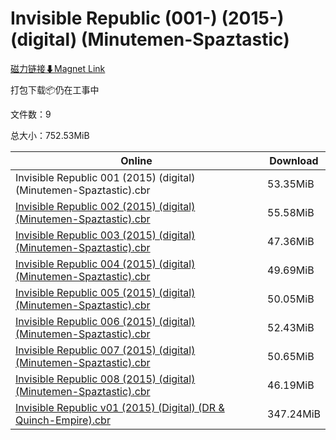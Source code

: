 # Invisible Republic (001-) (2015-) (digital) (Minutemen-Spaztastic)

[磁力链接⬇Magnet Link](magnet:?xt=urn:btih:902c321d64a39eed3cac23e6b1cdd0814513b896&dn=Invisible%20Republic%20%28001-%29%20%282015-%29%20%28digital%29%20%28Minutemen-Spaztastic%29)

打包下载📦仍在工事中

文件数：9

总大小：752.53MiB

Online | Download
--- | ---
Invisible Republic 001 (2015) (digital) (Minutemen-Spaztastic).cbr | 53.35MiB
[Invisible Republic 002 (2015) (digital) (Minutemen-Spaztastic).cbr](https://github.com/alicewish/markdown/blob/master/comic/Invisible-Republic-002-2015-digital-Minutemen-Spaztastic-cbr.md) | 55.58MiB
[Invisible Republic 003 (2015) (digital) (Minutemen-Spaztastic).cbr](https://github.com/alicewish/markdown/blob/master/comic/Invisible-Republic-003-2015-digital-Minutemen-Spaztastic-cbr.md) | 47.36MiB
[Invisible Republic 004 (2015) (digital) (Minutemen-Spaztastic).cbr](https://github.com/alicewish/markdown/blob/master/comic/Invisible-Republic-004-2015-digital-Minutemen-Spaztastic-cbr.md) | 49.69MiB
[Invisible Republic 005 (2015) (digital) (Minutemen-Spaztastic).cbr](https://github.com/alicewish/markdown/blob/master/comic/Invisible-Republic-005-2015-digital-Minutemen-Spaztastic-cbr.md) | 50.05MiB
[Invisible Republic 006 (2015) (digital) (Minutemen-Spaztastic).cbr](https://github.com/alicewish/markdown/blob/master/comic/Invisible-Republic-006-2015-digital-Minutemen-Spaztastic-cbr.md) | 52.43MiB
[Invisible Republic 007 (2015) (digital) (Minutemen-Spaztastic).cbr](https://github.com/alicewish/markdown/blob/master/comic/Invisible-Republic-007-2015-digital-Minutemen-Spaztastic-cbr.md) | 50.65MiB
[Invisible Republic 008 (2015) (digital) (Minutemen-Spaztastic).cbr](https://github.com/alicewish/markdown/blob/master/comic/Invisible-Republic-008-2015-digital-Minutemen-Spaztastic-cbr.md) | 46.19MiB
[Invisible Republic v01 (2015) (Digital) (DR & Quinch-Empire).cbr](https://github.com/alicewish/markdown/blob/master/comic/Invisible-Republic-v01-2015-Digital-DR-Quinch-Empire-cbr.md) | 347.24MiB